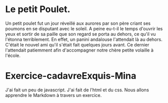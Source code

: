 # Le petit Poulet.

Un petit poulet fut un jour réveillé aux aurores par son père criant ses poumons en se disputant avec le soleil.
A peine eu-t-il le temps d'ouvrir les yeux et sortir de sa paille que son regard se porta au dehors, ce qu'il vu l'étonna terriblement. En effet, un panini andalouse l'attendait là au dehors.
C'était le nouvel ami qu'il s'était fait quelques jours avant. Ce dernier l'attendait patiemment afin d'accompagner notre chère petite volaille à l'école.

# Exercice-cadavreExquis-Mina

 J'ai fait un peu de javascript.
J'ai fait de l'html et du css.
 Nous allons apprendre le Markdown à travers un exercice. 

